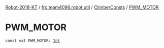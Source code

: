 [Robot-2018-KT](../../index.md) / [frc.team4096.robot.util](../index.md) / [ClimberConsts](index.md) / [PWM_MOTOR](./-p-w-m_-m-o-t-o-r.md)

# PWM_MOTOR

`const val PWM_MOTOR: `[`Int`](https://kotlinlang.org/api/latest/jvm/stdlib/kotlin/-int/index.html)